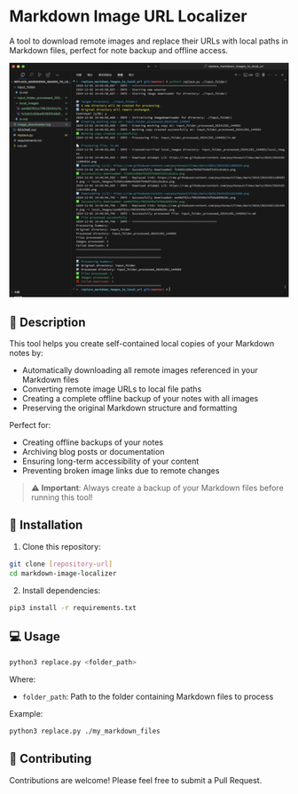 # Markdown Image URL Localizer

A tool to download remote images and replace their URLs with local paths in Markdown files, perfect for note backup and offline access.

![screenshot](image.png)

## 📝 Description

This tool helps you create self-contained local copies of your Markdown notes by:
- Automatically downloading all remote images referenced in your Markdown files
- Converting remote image URLs to local file paths
- Creating a complete offline backup of your notes with all images
- Preserving the original Markdown structure and formatting

Perfect for:
- Creating offline backups of your notes
- Archiving blog posts or documentation
- Ensuring long-term accessibility of your content
- Preventing broken image links due to remote changes

> ⚠️ **Important**: Always create a backup of your Markdown files before running this tool!

## 🚀 Installation

1. Clone this repository:

```bash
git clone [repository-url]
cd markdown-image-localizer
```

2. Install dependencies:

```bash
pip3 install -r requirements.txt
```

## 💻 Usage

```bash
python3 replace.py <folder_path>
```

Where:
- `folder_path`: Path to the folder containing Markdown files to process

Example:

```bash
python3 replace.py ./my_markdown_files
```

## 🤝 Contributing

Contributions are welcome! Please feel free to submit a Pull Request.
